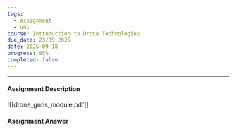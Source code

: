 ```yaml
---
tags:
  - assignment
  - uni
course: Introduction to Drone Technologies
due_date: 23/09-2025
date: 2025-09-18
progress: 95%
completed: false
---
```

--- 
#### Assignment Description
![[drone_gnns_module.pdf]]

#### Assignment Answer